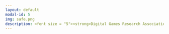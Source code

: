 ```yaml
---
layout: default
modal-id: 5
img: safe.png
description: <font size = "5"><strong>Digital Games Research Association<br>(DiGRA) 2023 - Sevilla, Spain<br><br><img src="https://raw.githubusercontent.com/janine-bower/janine-bower.github.io/master/img/portfolio/DiGRA%202023.jpg"><br><br>Children's Hospital of Philadelphia -<br>Global Medicine<br><br><img src="https://raw.githubusercontent.com/janine-bower/janine-bower.github.io/master/img/portfolio/CHOP.jpg"><br><br>Drexel University - Teaching Chinese<br><br><p><a href="https://rpiexchange-my.sharepoint.com/:i:/g/personal/bowerj6_rpi_edu/EVMpPJ3fvZ1IrU8XzkNG6wMByCHBGV0u_nfXfF9u90hixg"><strong><font color="#0000ff">Link to AEFIS Course Evaluation Highlights</font></a><br><br><br><br>Rutgers University Study Abroad - Spain<br><br><img src="https://raw.githubusercontent.com/janine-bower/janine-bower.github.io/master/img/portfolio/Spain.jpg"><br><br>World Chinese Bridge Competition -<br>Representing Spain,<br>as an American,<br>on Chinese television<br><br><img src="https://raw.githubusercontent.com/janine-bower/janine-bower.github.io/master/img/portfolio/Hanyu%20Qiao.jpg"><br><br>Rutgers University Study Abroad - China<br><br><img src="https://raw.githubusercontent.com/janine-bower/janine-bower.github.io/master/img/portfolio/China.jpg"><br><br>Rutgers University -<br>East Asian Cultural Interest House /<br>MTV Korea /<br>General K-pop Fandom<br><br><img src="https://raw.githubusercontent.com/janine-bower/janine-bower.github.io/master/img/portfolio/Kpop%20and%20Cultural%20Stuff.jpg"><br><br>Miscellaneous Travel<br><br><img src="https://raw.githubusercontent.com/janine-bower/janine-bower.github.io/master/img/portfolio/Travel.jpg"></strong></font>
---
```

